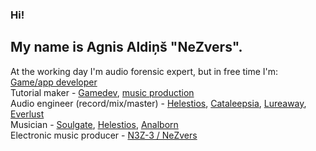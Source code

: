### Hi!

## My name is Agnis Aldiņš "NeZvers".    

At the working day I'm audio forensic expert, but in free time I'm:    
[Game/app developer](https://nezvers.itch.io/)    
Tutorial maker - [Gamedev](https://www.youtube.com/channel/UCb4-Y0E6mmwjtawcitIAzKQ), [music production](https://www.youtube.com/user/NeZvers16)    
Audio engineer (record/mix/master) - [Helestios](https://open.spotify.com/album/1vNyOv16YqjcPHA7idox64?si=AAfE8ME8QjSi-S9_X2wUlQ), [Cataleepsia](https://open.spotify.com/album/15jnBxhONXS2usmWYLydve?si=dvkhSnqTTMyP08vHfBkMEA), [Lureaway](https://lureaway.bandcamp.com/album/saviour-ep), [Everlust](https://open.spotify.com/album/0qSmIssiPGDFN0mBeSBmCh?si=XRiec6ErRe69uxW9De14TQ)    
Musician - [Soulgate](https://www.facebook.com/soulgateband), [Helestios](https://www.facebook.com/helestios/), [Analborn](https://www.facebook.com/analborn)    
Electronic music producer - [N3Z-3 / NeZvers](https://n3z-3.bandcamp.com/album/nezvers)    
